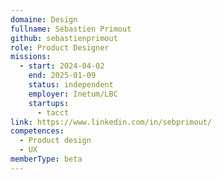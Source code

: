 ```yaml
---
domaine: Design
fullname: Sébastien Primout
github: sebastienprimout
role: Product Designer
missions:
  - start: 2024-04-02
    end: 2025-01-09
    status: independent
    employer: Inetum/LBC
    startups:
      - tacct
link: https://www.linkedin.com/in/sebprimout/
competences:
  - Product design
  - UX
memberType: beta
---
```


